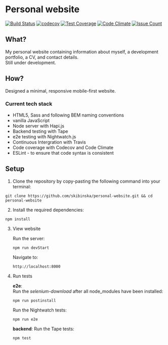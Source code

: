 # Personal website
[![Build Status](https://travis-ci.org/skibinska/personal-website.svg?branch=master)](https://travis-ci.org/skibinska/personal-website)
[![codecov](https://codecov.io/gh/skibinska/personal-website/branch/master/graph/badge.svg)](https://codecov.io/gh/skibinska/personal-website)
[![Test Coverage](https://codeclimate.com/github/skibinska/personal-website/badges/coverage.svg)](https://codeclimate.com/github/skibinska/personal-website/coverage)
[![Code Climate](https://codeclimate.com/github/skibinska/personal-website/badges/gpa.svg)](https://codeclimate.com/github/skibinska/personal-website)
[![Issue Count](https://codeclimate.com/github/skibinska/personal-website/badges/issue_count.svg)](https://codeclimate.com/github/skibinska/personal-website)

## What?

 My personal website containing information about myself, a development portfolio, a CV, and contact details.  
 Still under development.

## How?

Designed a minimal, responsive mobile-first website.

### Current tech stack

- HTML5, Sass and following BEM naming conventions
- vanilla JavaScript
- Node server with Hapi.js
- Backend testing with Tape
- e2e testing with Nightwatch.js
- Continuous Intergration with Travis
- Code coverage with Codecov and Code Climate
- ESLint - to ensure that code syntax is consistent

## Setup

1. Clone the repository by copy-pasting the following command into your terminal:
   
 ```
 git clone https://github.com/skibinska/personal-website.git && cd personal-website
 ```  
2. Install the required dependencies: 
  
 ```
 npm install
 ```   
3. View website
  
   Run the server:
   ```
   npm run devStart
   ```
   Navigate to: 
   ```
   http://localhost:8000
   ```  
4. Run tests

   **e2e**:  
   Run the *selenium-download* after all node_modules have been installed:  
   ```
   npm run postinstall
   ```  
   Run the Nightwatch tests:
    ```
   npm run e2e
   ```
   **backend**: 
   Run the Tape tests:
   ```
   npm test
   ```
